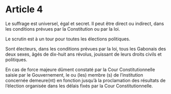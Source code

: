 # Article 4

Le suffrage est universel, égal et secret. Il peut être direct ou indirect, dans les conditions prévues par la Constitution ou par la loi.

Le scrutin est à un tour pour toutes les élections politiques.

Sont électeurs, dans les conditions prévues par la loi, tous les Gabonais des deux sexes, âgés de dix-huit ans révolus, jouissant de leurs droits civils et politiques.

En cas de force majeure dûment constaté par la Cour Constitutionnelle saisie par le Gouvernement, le ou (les) membre (s) de l’institution concernée demeure(nt) en fonction jusqu’à la proclamation des résultats de l’élection organisée dans les délais fixés par la Cour Constitutionnelle.